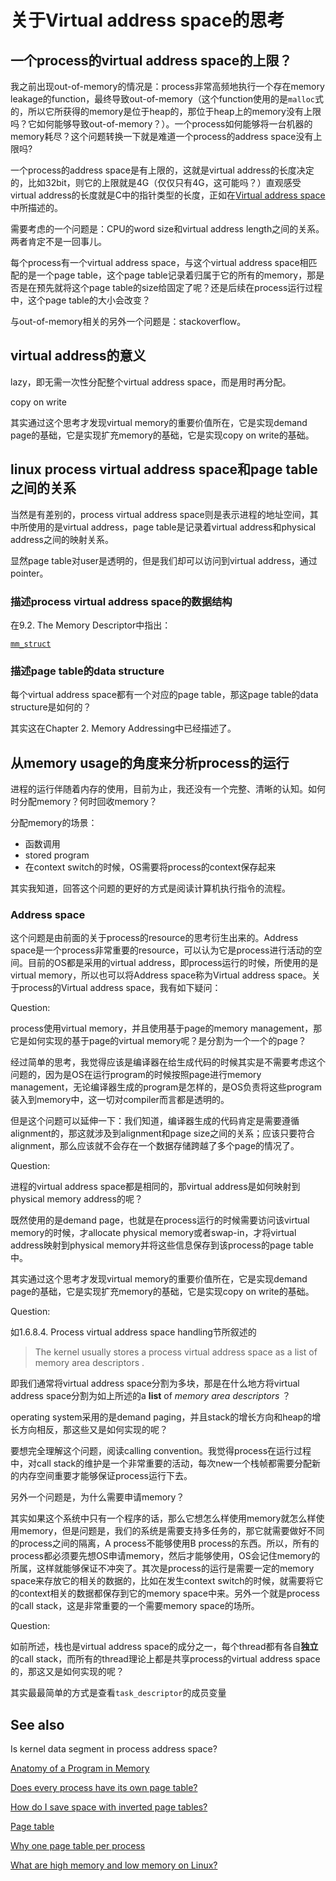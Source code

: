# 关于Virtual address space的思考



## 一个process的virtual address space的上限？

我之前出现out-of-memory的情况是：process非常高频地执行一个存在memory leakage的function，最终导致out-of-memory（这个function使用的是`malloc`式的，所以它所获得的memory是位于heap的，那位于heap上的memory没有上限吗？它如何能够导致out-of-memory？）。一个process如何能够将一台机器的memory耗尽？这个问题转换一下就是难道一个process的address space没有上限吗?

一个process的address space是有上限的，这就是virtual address的长度决定的，比如32bit，则它的上限就是4G（仅仅只有4G，这可能吗？）直观感受virtual address的长度就是C中的指针类型的长度，正如在[Virtual address space](https://en.wikipedia.org/wiki/Virtual_address_space)中所描述的。

需要考虑的一个问题是：CPU的word size和virtual address length之间的关系。两者肯定不是一回事儿。

每个process有一个virtual address space，与这个virtual address space相匹配的是一个page table，这个page table记录着归属于它的所有的memory，那是否是在预先就将这个page table的size给固定了呢？还是后续在process运行过程中，这个page table的大小会改变？

与out-of-memory相关的另外一个问题是：stackoverflow。




## virtual address的意义
lazy，即无需一次性分配整个virtual address space，而是用时再分配。

copy on write

其实通过这个思考才发现virtual memory的重要价值所在，它是实现demand page的基础，它是实现扩充memory的基础，它是实现copy on write的基础。


## linux process virtual address space和page table之间的关系

当然是有差别的，process virtual address space则是表示进程的地址空间，其中所使用的是virtual address，page table是记录着virtual address和physical address之间的映射关系。

显然page table对user是透明的，但是我们却可以访问到virtual address，通过pointer。

### 描述process virtual address space的数据结构

在9.2. The Memory Descriptor中指出：

[`mm_struct`](https://elixir.bootlin.com/linux/latest/ident/mm_struct)

### 描述page table的data structure

每个virtual address space都有一个对应的page table，那这page table的data structure是如何的？

其实这在Chapter 2. Memory Addressing中已经描述了。

## 从memory usage的角度来分析process的运行

进程的运行伴随着内存的使用，目前为止，我还没有一个完整、清晰的认知。如何时分配memory？何时回收memory？

分配memory的场景：

- 函数调用
- stored program
- 在context switch的时候，OS需要将process的context保存起来



其实我知道，回答这个问题的更好的方式是阅读计算机执行指令的流程。



### Address space

这个问题是由前面的关于process的resource的思考衍生出来的。Address space是一个process非常重要的resource，可以认为它是process进行活动的空间。目前的OS都是采用的virtual address，即process运行的时候，所使用的是virtual memory，所以也可以将Address space称为Virtual address space。关于process的Virtual address space，我有如下疑问：

Question:

process使用virtual memory，并且使用基于page的memory management，那它是如何实现的基于page的virtual memory呢？是分割为一个一个的page？

经过简单的思考，我觉得应该是编译器在给生成代码的时候其实是不需要考虑这个问题的，因为是OS在运行program的时候按照page进行memory management，无论编译器生成的program是怎样的，是OS负责将这些program装入到memory中，这一切对compiler而言都是透明的。

但是这个问题可以延伸一下：我们知道，编译器生成的代码肯定是需要遵循alignment的，那这就涉及到alignment和page size之间的关系；应该只要符合alignment，那么应该就不会存在一个数据存储跨越了多个page的情况了。

Question:

进程的virtual address space都是相同的，那virtual address是如何映射到physical memory address的呢？

既然使用的是demand page，也就是在process运行的时候需要访问该virtual memory的时候，才allocate physical memory或者swap-in，才将virtual address映射到physical memory并将这些信息保存到该process的page table中。

其实通过这个思考才发现virtual memory的重要价值所在，它是实现demand page的基础，它是实现扩充memory的基础，它是实现copy on write的基础。



Question:

如1.6.8.4. Process virtual address space handling节所叙述的

> The kernel usually stores a process virtual address space as a list of memory area descriptors .

即我们通常将virtual address space分割为多块，那是在什么地方将virtual address space分割为如上所述的a **list** of *memory area descriptors* ？

operating system采用的是demand paging，并且stack的增长方向和heap的增长方向相反，那这些又是如何实现的呢？

要想完全理解这个问题，阅读calling convention。我觉得process在运行过程中，对call stack的维护是一个非常重要的活动，每次new一个栈帧都需要分配新的内存空间重要才能够保证process运行下去。

另外一个问题是，为什么需要申请memory？

其实如果这个系统中只有一个程序的话，那么它想怎么样使用memory就怎么样使用memory，但是问题是，我们的系统是需要支持多任务的，那它就需要做好不同的process之间的隔离，A process不能够使用B process的东西。所以，所有的process都必须要先想OS申请memory，然后才能够使用，OS会记住memory的所属，这样就能够保证不冲突了。其次是process的运行是需要一定的memory space来存放它的相关的数据的，比如在发生context switch的时候，就需要将它的context相关的数据都保存到它的memory space中来。另外一个就是process的call stack，这是非常重要的一个需要memory space的场所。



Question:

如前所述，栈也是virtual address space的成分之一，每个thread都有各自**独立**的call stack，而所有的thread理论上都是共享process的virtual address space的，那这又是如何实现的呢？

其实最最简单的方式是查看`task_descriptor`的成员变量





## See also

Is kernel data segment in process address space?

[Anatomy of a Program in Memory](https://manybutfinite.com/post/anatomy-of-a-program-in-memory/)

[Does every process have its own page table?](https://stackoverflow.com/questions/4381317/does-every-process-have-its-own-page-table)

[How do I save space with inverted page tables?](https://stackoverflow.com/questions/10772094/how-do-i-save-space-with-inverted-page-tables)

[Page table](https://en.wikipedia.org/wiki/Page_table)

[Why one page table per process](https://stackoverflow.com/questions/8305254/why-one-page-table-per-process)

[What are high memory and low memory on Linux?](https://unix.stackexchange.com/questions/4929/what-are-high-memory-and-low-memory-on-linux)

